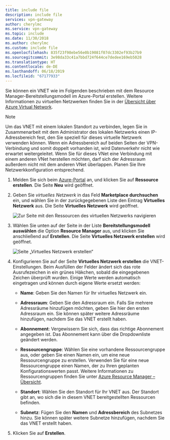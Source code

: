 ```yaml
---
title: include file
description: include file
services: vpn-gateway
author: cherylmc
ms.service: vpn-gateway
ms.topic: include
ms.date: 11/30/2018
ms.author: cherylmc
ms.custom: include file
ms.openlocfilehash: 835f23f98ebe56e0b19081f07dc3302ef93b27b9
ms.sourcegitcommit: 3e98da33c41a7bbd724f644ce7dedee169eb5028
ms.translationtype: HT
ms.contentlocale: de-DE
ms.lasthandoff: 06/18/2019
ms.locfileid: "67177933"
---
```

Sie können ein VNET wie im Folgenden beschrieben mit dem Resource Manager-Bereitstellungsmodell im Azure-Portal erstellen. Weitere Informationen zu virtuellen Netzwerken finden Sie in der [Übersicht über Azure Virtual Network](../articles/virtual-network/virtual-networks-overview.md).

>[!NOTE]
>Um das VNET mit einem lokalen Standort zu verbinden, legen Sie in Zusammenarbeit mit dem Administrator des lokalen Netzwerks einen IP-Adressbereich fest, den Sie speziell für dieses virtuelle Netzwerk verwenden können. Wenn ein Adressbereich auf beiden Seiten der VPN-Verbindung und somit doppelt vorhanden ist, wird Datenverkehr nicht wie erwartet weitergeleitet. Wenn Sie für dieses VNet eine Verbindung mit einem anderen VNet herstellen möchten, darf sich der Adressraum außerdem nicht mit dem anderen VNet überlappen. Planen Sie Ihre Netzwerkkonfiguration entsprechend.
>
>

1. Melden Sie sich beim [Azure-Portal](http://portal.azure.com) an, und klicken Sie auf **Ressource erstellen**. Die Seite **Neu** wird geöffnet.

2. Geben Sie *virtuelles Netzwerk* in das Feld **Marketplace durchsuchen** ein, und wählen Sie in der zurückgegebenen Liste den Eintrag **Virtuelles Netzwerk** aus. Die Seite **Virtuelles Netzwerk** wird geöffnet.

   ![Zur Seite mit den Ressourcen des virtuellen Netzwerks navigieren](./media/vpn-gateway-basic-vnet-rm-portal-include/newvnetportal700.png "Zur Seite mit den Ressourcen des virtuellen Netzwerks navigieren")

3. Wählen Sie unten auf der Seite in der Liste **Bereitstellungsmodell auswählen** die Option **Resource Manager** aus, und klicken Sie anschließend auf **Erstellen**. Die Seite **Virtuelles Netzwerk erstellen** wird geöffnet.

   ![Seite „Virtuelles Netzwerk erstellen“](./media/vpn-gateway-basic-vnet-rm-portal-include/vnet.png "Seite „Virtuelles Netzwerk erstellen“")

4. Konfigurieren Sie auf der Seite **Virtuelles Netzwerk erstellen** die VNET-Einstellungen. Beim Ausfüllen der Felder ändert sich das rote Ausrufezeichen in ein grünes Häkchen, sobald die eingegebenen Zeichen überprüft wurden. Einige Werte werden automatisch eingetragen und können durch eigene Werte ersetzt werden:

   - **Name**: Geben Sie den Namen für Ihr virtuelles Netzwerk ein.

   - **Adressraum**: Geben Sie den Adressraum ein. Falls Sie mehrere Adressräume hinzufügen möchten, geben Sie hier den ersten Adressraum ein. Sie können später weitere Adressräume hinzufügen, nachdem Sie das VNET erstellt haben.

   - **Abonnement**: Vergewissern Sie sich, dass das richtige Abonnement angegeben ist. Das Abonnement kann über die Dropdownliste geändert werden.

   - **Ressourcengruppe**: Wählen Sie eine vorhandene Ressourcengruppe aus, oder geben Sie einen Namen ein, um eine neue Ressourcengruppe zu erstellen. Verwenden Sie für eine neue Ressourcengruppe einen Namen, der zu Ihren geplanten Konfigurationswerten passt. Weitere Informationen zu Ressourcengruppen finden Sie unter [Azure Resource Manager – Übersicht](../articles/azure-resource-manager/resource-group-overview.md#resource-groups).

   - **Standort**: Wählen Sie den Standort für Ihr VNET aus. Der Standort gibt an, wo sich die in diesem VNET bereitgestellten Ressourcen befinden.

   - **Subnetz**: Fügen Sie den **Namen** und **Adressbereich** des Subnetzes hinzu. Sie können später weitere Subnetze hinzufügen, nachdem Sie das VNET erstellt haben. 
     
5. Klicken Sie auf **Erstellen**.
